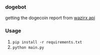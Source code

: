 ### dogebot

getting the dogecoin report from [wazirx api](https://api.wazirx.com/api/v2/tickers)

### Usage

1) ``` pip install -r requirements.txt ```
2) ``` python main.py ```
